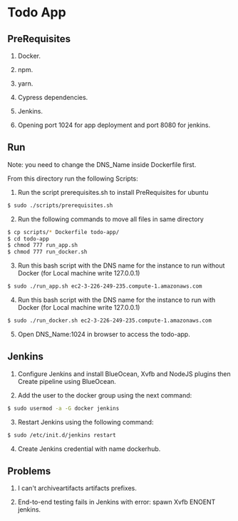 # Todo App

## PreRequisites 
1. Docker.

2. npm.

3. yarn.

4. Cypress dependencies.

5. Jenkins.

6. Opening port 1024 for app deployment and port 8080 for jenkins.

## Run
Note: you need to change the DNS_Name inside Dockerfile first. <br />

From this directory run the following Scripts:
1. Run the script prerequisites.sh to install PreRequisites for ubuntu
```sh
$ sudo ./scripts/prerequisites.sh
```

2. Run the following commands to move all files in same directory
```sh
$ cp scripts/* Dockerfile todo-app/
$ cd todo-app
$ chmod 777 run_app.sh
$ chmod 777 run_docker.sh
```

3. Run this bash script with the DNS name for the instance to run without Docker (for Local machine write 127.0.0.1)
```sh
$ sudo ./run_app.sh ec2-3-226-249-235.compute-1.amazonaws.com
```

4. Run this bash script with the DNS name for the instance to run with Docker (for Local machine write 127.0.0.1)
```sh
$ sudo ./run_docker.sh ec2-3-226-249-235.compute-1.amazonaws.com
```

5. Open DNS_Name:1024 in browser to access the todo-app.

## Jenkins
1. Configure Jenkins and install BlueOcean, Xvfb and NodeJS plugins then Create pipeline using BlueOcean.

2. Add the user to the docker group using the next command:
```sh
$ sudo usermod -a -G docker jenkins
```

3. Restart Jenkins using the following command:
```sh
$ sudo /etc/init.d/jenkins restart
```

4. Create Jenkins credential with name dockerhub.

## Problems
1. I can't archiveartifacts artifacts prefixes.

2. End-to-end testing fails in Jenkins with error: spawn Xvfb ENOENT jenkins.